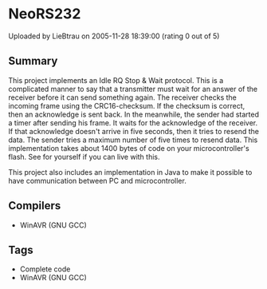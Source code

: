 # NeoRS232

Uploaded by LieBtrau on 2005-11-28 18:39:00 (rating 0 out of 5)

## Summary

This project implements an Idle RQ Stop & Wait protocol. This is a complicated manner to say that a transmitter must wait for an answer of the receiver before it can send something again. The receiver checks the incoming frame using the CRC16-checksum. If the checksum is correct, then an acknowledge is sent back. In the meanwhile, the sender had started a timer after sending his frame. It waits for the acknowledge of the receiver. If that acknowledge doesn't arrive in five seconds, then it tries to resend the data. The sender tries a maximum number of five times to resend data. This implementation takes about 1400 bytes of code on your microcontroller's flash. See for yourself if you can live with this.  

This project also includes an implementation in Java to make it possible to have communication between PC and microcontroller.

## Compilers

- WinAVR (GNU GCC)

## Tags

- Complete code
- WinAVR (GNU GCC)
